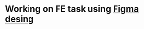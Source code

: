 ﻿# Working on FE task using [Figma desing](https://www.figma.com/design/J5yc7ODTULv4Uk3mIIVKaP/FrontendZadatakzaPrijavu?node-id=0-1&node-type=canvas&t=N3KVpI95WfZJ3n0F-0)

